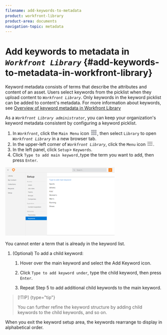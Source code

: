 ```yaml
---
filename: add-keywords-to-metadata
product: workfront-library
product-area: documents
navigation-topic: metadata
---
```




# Add keywords to metadata in *`Workfront Library`*  {#add-keywords-to-metadata-in-workfront-library}

Keyword metadata consists of terms that describe the attributes and content of an asset. Users select keywords from the picklist when they upload content to *`Workfront Library`*. Only keywords in the keyword picklist can be added to content's metadata. For more information about keywords, see [Overview of keyword metadata in Workfront Library](keyword-metadata-overview.md)


As a *`Workfront Library administrator`*, you can keep your organization's keyword metadata consistent by configuring a keyword picklist. 



1.  In *`Workfront`*, click the `Main Menu` icon ![](assets/main-menu-icon.png), then select `Library` to open *`Workfront Library`* in a new browser tab.
1.  In the upper-left corner of *`Workfront Library`*, click the `Menu` icon ![](assets/library-menu-icon.png).
1.  In the left panel, click `Setup`> `Keywords`.
1.  Click `Type to add main keyword,`type the term you want to add, then press `Enter`.


   ![](assets/keyword-setup-new-350x219.png)




   You cannot enter a term that is already in the keyword list. 

1.  (Optional) To add a child keyword:

    
    
    1.  Hover over the main keyword and select the Add Keyword icon.
    1. Click `Type to add keyword under`, type the child keyword, then press `Enter`.
    
    1. Repeat Step 5 to add additional child keywords to the main keyword.
    
    


   >[!TIP] {type="tip"}
   >
   >You can further refine the keyword structure by adding child keywords to the child keywords, and so on.





When you exit the keyword setup area, the keywords rearrange to display in alphabetical order.
